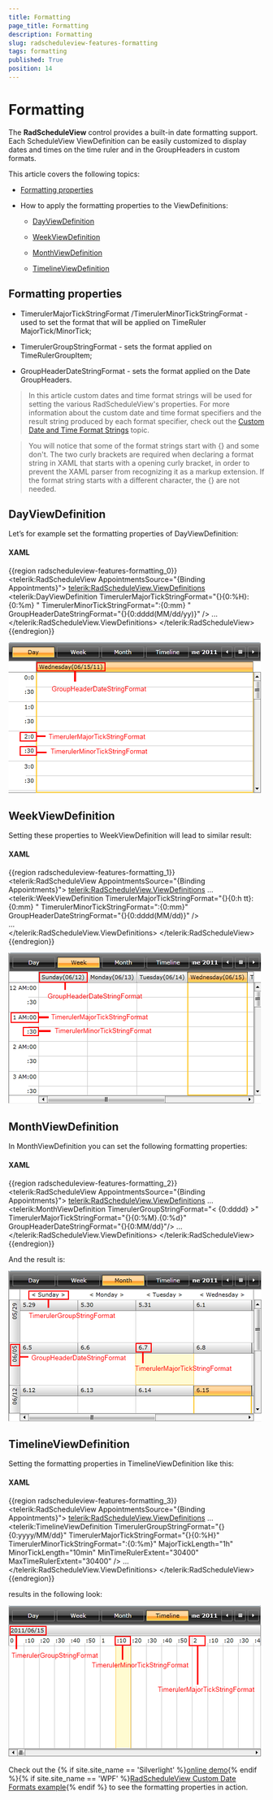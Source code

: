 ```yaml
---
title: Formatting
page_title: Formatting
description: Formatting
slug: radscheduleview-features-formatting
tags: formatting
published: True
position: 14
---
```


# Formatting

The __RadScheduleView__ control provides a built-in date formatting support. Each ScheduleView ViewDefinition can be easily customized to display dates and times on the time ruler and in the GroupHeaders in custom formats.      

This article covers the following topics:

* [Formatting properties](#formatting-properties)

* How to apply the formatting properties to the ViewDefinitions:          

	* [DayViewDefinition](#dayviewdefinition)

	* [WeekViewDefinition](#weekviewdefinition)

	* [MonthViewDefinition](#monthviewdefinition)

	* [TimelineViewDefinition](#timelineviewdefinition)

## Formatting properties

- TimerulerMajorTickStringFormat /TimerulerMinorTickStringFormat - used to set the format that will be applied on TimeRuler MajorTick/MinorTick;        

- TimerulerGroupStringFormat - sets the format applied on TimeRulerGroupItem;        

- GroupHeaderDateStringFormat - sets the format applied on the Date GroupHeaders.       

>In this article custom dates and time format strings will be used for setting the various RadScheduleView's properties. For more information about the custom date and time format specifiers and the result string produced by each format specifier, check out the [Custom Date and Time Format Strings](http://msdn.microsoft.com/en-us/library/8kb3ddd4.aspx) topic.          

<!-- -->

>You will notice that some of the format strings start with {} and some don't. The two curly brackets are required when declaring a format string in XAML that starts with a opening curly bracket, in order to prevent the XAML parser from recognizing it as a markup extension. If the format string starts with a different character, the {} are not needed.

## DayViewDefinition

Let’s for example set the formatting properties of DayViewDefinition:

#### __XAML__

{{region radscheduleview-features-formatting_0}}
	<telerik:RadScheduleView  AppointmentsSource="{Binding Appointments}">
	    <telerik:RadScheduleView.ViewDefinitions>
	        <telerik:DayViewDefinition
	            TimerulerMajorTickStringFormat="{}{0:%H}:{0:%m} "
	            TimerulerMinorTickStringFormat=":{0:mm} "
	            GroupHeaderDateStringFormat="{}{0:dddd(MM/dd/yy)}" />
	        ...  
	    </telerik:RadScheduleView.ViewDefinitions>
	</telerik:RadScheduleView>
{{endregion}}

![DayViewDefinition Formatting Properties](images/radscheduleview_features_formatstringsdayview.png)

## WeekViewDefinition

Setting these properties to WeekViewDefinition will lead to similar result:        

#### __XAML__

{{region radscheduleview-features-formatting_1}}
	<telerik:RadScheduleView  AppointmentsSource="{Binding Appointments}">
	    <telerik:RadScheduleView.ViewDefinitions>
	        ...
	        <telerik:WeekViewDefinition
	            TimerulerMajorTickStringFormat="{}{0:h tt}:{0:mm} "
	            TimerulerMinorTickStringFormat=":{0:mm}"
	            GroupHeaderDateStringFormat="{}{0:dddd(MM/dd)}"  />              
	        ...  
	    </telerik:RadScheduleView.ViewDefinitions>
	 </telerik:RadScheduleView>
{{endregion}}

![WeekViewDefinition Formatting Properties](images/radscheduleview_features_formatstringsweekview.png)

## MonthViewDefinition

In MonthViewDefinition you can set the following formatting properties:

#### __XAML__

{{region radscheduleview-features-formatting_2}}
	<telerik:RadScheduleView  AppointmentsSource="{Binding Appointments}">
	    <telerik:RadScheduleView.ViewDefinitions>
	        ...                     
	        <telerik:MonthViewDefinition
	            TimerulerGroupStringFormat="&lt; {0:dddd} &gt;"
	            TimerulerMajorTickStringFormat="{}{0:%M}.{0:%d}"             
	            GroupHeaderDateStringFormat="{}{0:MM/dd}"/>
	        ...
	    </telerik:RadScheduleView.ViewDefinitions>
	</telerik:RadScheduleView>
{{endregion}}

And the result is:

![MonthViewDefinition Formatting Properties](images/radscheduleview_features_formatstringsmonthview.png)

## TimelineViewDefinition

Setting the formatting properties in TimelineViewDefinition like this:

#### __XAML__

{{region radscheduleview-features-formatting_3}}
	<telerik:RadScheduleView  AppointmentsSource="{Binding Appointments}">
	    <telerik:RadScheduleView.ViewDefinitions>
	        ...       
	        <telerik:TimelineViewDefinition
	            TimerulerGroupStringFormat="{}{0:yyyy/MM/dd}"
	            TimerulerMajorTickStringFormat="{}{0:%H}"
	            TimerulerMinorTickStringFormat=":{0:%m}"
	            MajorTickLength="1h"
	            MinorTickLength="10min"
	            MinTimeRulerExtent="30400"
	            MaxTimeRulerExtent="30400" />
	         ...
	        </telerik:RadScheduleView.ViewDefinitions>
	</telerik:RadScheduleView>
{{endregion}}

results in the following look:

![TimelineView Formatting Properties](images/radscheduleview_features_formatstringstimelineview.png)

Check out the {% if site.site_name == 'Silverlight' %}[online demo](https://demos.telerik.com/silverlight/?ScheduleView/CustomDateFormats){% endif %}{% if site.site_name == 'WPF' %}[RadScheduleView Custom Date Formats example](https://demos.telerik.com/wpf/){% endif %} to see the formatting properties in action.        
